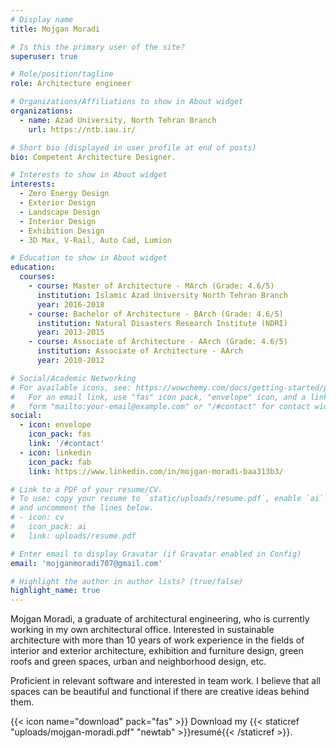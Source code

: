 ```yaml
---
# Display name
title: Mojgan Moradi

# Is this the primary user of the site?
superuser: true

# Role/position/tagline
role: Architecture engineer

# Organizations/Affiliations to show in About widget
organizations:
  - name: Azad University, North Tehran Branch
    url: https://ntb.iau.ir/

# Short bio (displayed in user profile at end of posts)
bio: Competent Architecture Designer.

# Interests to show in About widget
interests:
  - Zero Energy Design
  - Exterior Design
  - Landscape Design
  - Interior Design
  - Exhibition Design
  - 3D Max, V-Rail, Auto Cad, Lumion

# Education to show in About widget
education:
  courses:
    - course: Master of Architecture - MArch (Grade: 4.6/5)
      institution: Islamic Azad University North Tehran Branch
      year: 2016-2018
    - course: Bachelor of Architecture - BArch (Grade: 4.6/5)
      institution: Natural Disasters Research Institute (NDRI)
      year: 2013-2015
    - course: Associate of Architecture - AArch (Grade: 4.6/5)
      institution: Associate of Architecture - AArch
      year: 2010-2012

# Social/Academic Networking
# For available icons, see: https://wowchemy.com/docs/getting-started/page-builder/#icons
#   For an email link, use "fas" icon pack, "envelope" icon, and a link in the
#   form "mailto:your-email@example.com" or "/#contact" for contact widget.
social:
  - icon: envelope
    icon_pack: fas
    link: '/#contact'
  - icon: linkedin
    icon_pack: fab
    link: https://www.linkedin.com/in/mojgan-moradi-baa313b3/

# Link to a PDF of your resume/CV.
# To use: copy your resume to `static/uploads/resume.pdf`, enable `ai` icons in `params.toml`,
# and uncomment the lines below.
# - icon: cv
#   icon_pack: ai
#   link: uploads/resume.pdf

# Enter email to display Gravatar (if Gravatar enabled in Config)
email: 'mojganmoradi707@gmail.com'

# Highlight the author in author lists? (true/false)
highlight_name: true
---
```


Mojgan Moradi, a graduate of architectural engineering, who is currently working in my own architectural office. Interested in sustainable architecture with more than 10 years of work experience in the fields of interior and exterior architecture, exhibition and furniture design, green roofs and green spaces, urban and neighborhood design, etc.

Proficient in relevant software and interested in team work. I believe that all spaces can be beautiful and functional if there are creative ideas behind them.

{{< icon name="download" pack="fas" >}} Download my {{< staticref "uploads/mojgan-moradi.pdf" "newtab" >}}resumé{{< /staticref >}}.
